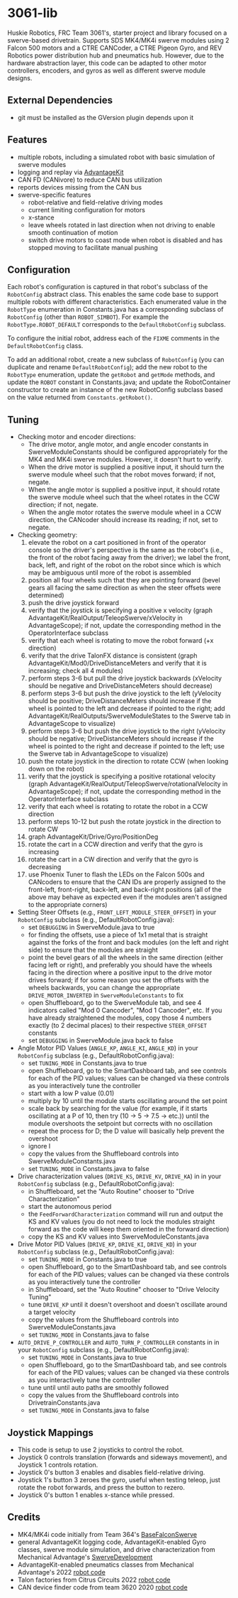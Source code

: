 # 3061-lib </br>

Huskie Robotics, FRC Team 3061's, starter project and library focused on a swerve-based drivetrain. Supports SDS MK4/MK4i swerve modules using 2 Falcon 500 motors and a CTRE CANCoder, a CTRE Pigeon Gyro, and REV Robotics power distribution hub and pneumatics hub. However, due to the hardware abstraction layer, this code can be adapted to other motor controllers, encoders, and gyros as well as different swerve module designs.

**External Dependencies**
----
* git must be installed as the GVersion plugin depends upon it

**Features**
----
* multiple robots, including a simulated robot with basic simulation of swerve modules
* logging and replay via [AdvantageKit](https://github.com/Mechanical-Advantage/AdvantageKit/blob/main/README.md)
* CAN FD (CANivore) to reduce CAN bus utilization
* reports devices missing from the CAN bus
* swerve-specific features
    * robot-relative and field-relative driving modes
    * current limiting configuration for motors
    * x-stance
    * leave wheels rotated in last direction when not driving to enable smooth continuation of motion
    * switch drive motors to coast mode when robot is disabled and has stopped moving to facilitate manual pushing

**Configuration**
----
Each robot's configuration is captured in that robot's subclass of the ```RobotConfig``` abstract class. This enables the same code base to support multiple robots with different characteristics. Each enumerated value in the ```RobotType``` enumeration in Constants.java has a corresponding subclass of ```RobotConfig``` (other than ```ROBOT_SIMBOT```). For example the ```RobotType.ROBOT_DEFAULT``` corresponds to the ```DefaultRobotConfig``` subclass.

To configure the initial robot, address each of the ```FIXME``` comments in the ```DefaultRobotConfig``` class.

To add an additional robot, create a new subclass of ```RobotConfig``` (you can duplicate and rename ```DefaultRobotConfig```); add the new robot to the ```RobotType``` enumeration, update the ```getRobot``` and ```getMode``` methods, and update the ```ROBOT``` constant in Constants.java; and update the RobotContainer constructor to create an instance of the new RobotConfig subclass based on the value returned from ```Constants.getRobot()```.

**Tuning**
----

* Checking motor and encoder directions:
    * The drive motor, angle motor, and angle encoder constants in SwerveModuleConstants should be configured appropriately for the MK4 and MK4i swerve modules. However, it doesn't hurt to verify.
    * When the drive motor is supplied a positive input, it should turn the swerve module wheel such that the robot moves forward; if not, negate.
    * When the angle motor is supplied a positive input, it should rotate the swerve module wheel such that the wheel rotates in the CCW direction; if not, negate.
    * When the angle motor rotates the swerve module wheel in a CCW direction, the CANcoder should increase its reading; if not, set to negate.
* Checking geometry:
    1. elevate the robot on a cart positioned in front of the operator console so the driver's perspective is the same as the robot's (i.e., the front of the robot facing away from the driver); we label the front, back, left, and right of the robot on the robot since which is which may be ambiguous until more of the robot is assembled
    2. position all four wheels such that they are pointing forward (bevel gears all facing the same direction as when the steer offsets were determined)
    3. push the drive joystick forward
    4. verify that the joystick is specifying a positive x velocity (graph AdvantageKit/RealOutput/TeleopSwerve/xVelocity in AdvantageScope); if not, update the corresponding method in the OperatorInterface subclass
    5. verify that each wheel is rotating to move the robot forward (+x direction)
    6. verify that the drive TalonFX distance is consistent (graph AdvantageKit/Mod0/DriveDistanceMeters and verify that it is increasing; check all 4 modules)
    7. perform steps 3-6 but pull the drive joystick backwards (xVelocity should be negative and DriveDistanceMeters should decrease)
    8. perform steps 3-6 but push the drive joystick to the left (yVelocity should be positive; DriveDistanceMeters should increase if the wheel is pointed to the left and decrease if pointed to the right; add AdvantageKit/RealOutputs/SwerveModuleStates to the Swerve tab in AdvantageScope to visualize)
    9. perform steps 3-6 but push the drive joystick to the right (yVelocity should be negative; DriveDistanceMeters should increase if the wheel is pointed to the right and decrease if pointed to the left; use the Swerve tab in AdvantageScope to visualize)
    10. push the rotate joystick in the direction to rotate CCW (when looking down on the robot)
    11. verify that the joystick is specifying a positive rotational velocity (graph AdvantageKit/RealOutput/TeleopSwerve/rotationalVelocity in AdvantageScope); if not, update the corresponding method in the OperatorInterface subclass
    12. verify that each wheel is rotating to rotate the robot in a CCW direction
    13. perform steps 10-12 but push the rotate joystick in the direction to rotate CW
    14. graph AdvantageKit/Drive/Gyro/PositionDeg
    15. rotate the cart in a CCW direction and verify that the gyro is increasing
    16. rotate the cart in a CW direction and verify that the gyro is decreasing
    17. use Phoenix Tuner to flash the LEDs on the Falcon 500s and CANcoders to ensure that the CAN IDs are properly assigned to the front-left, front-right, back-left, and back-right positions (all of the above may behave as expected even if the modules aren't assigned to the appropriate corners)
* Setting Steer Offsets (e.g., ```FRONT_LEFT_MODULE_STEER_OFFSET```) in your ```RobotConfig``` subclass (e.g., DefaultRobotConfig.java):
    * set ```DEBUGGING``` in SwerveModule.java to true
    * for finding the offsets, use a piece of 1x1 metal that is straight against the forks of the front and back modules (on the left and right side) to ensure that the modules are straight
    * point the bevel gears of all the wheels in the same direction (either facing left or right), and preferably you should have the wheels facing in the direction where a positive input to the drive motor drives forward; if for some reason you set the offsets with the wheels backwards, you can change the appropriate ```DRIVE_MOTOR_INVERTED``` in ```SwerveModuleConstants``` to fix
    * open Shuffleboard, go to the SwerveModule tab, and see 4 indicators called "Mod 0 Cancoder", "Mod 1 Cancoder", etc. If you have already straightened the modules, copy those 4 numbers exactly (to 2 decimal places) to their respective ```STEER_OFFSET``` constants
    * set ```DEBUGGING``` in SwerveModule.java back to false
* Angle Motor PID Values (```ANGLE_KP```, ```ANGLE_KI```, ```ANGLE_KD```) in your ```RobotConfig``` subclass (e.g., DefaultRobotConfig.java):
    * set ```TUNING_MODE``` in Constants.java to true
    * open Shuffleboard, go to the SmartDashboard tab, and see controls for each of the PID values; values can be changed via these controls as you interactively tune the controller
    * start with a low P value (0.01)
    * multiply by 10 until the module starts oscillating around the set point
    * scale back by searching for the value (for example, if it starts oscillating at a P of 10, then try (10 -> 5 -> 7.5 -> etc.)) until the module overshoots the setpoint but corrects with no oscillation
    * repeat the process for D; the D value will basically help prevent the overshoot
    * ignore I
    * copy the values from the Shuffleboard controls into SwerveModuleConstants.java
    * set ```TUNING_MODE``` in Constants.java to false
* Drive characterization values (```DRIVE_KS```, ```DRIVE_KV```, ```DRIVE_KA```) in in your ```RobotConfig``` subclass (e.g., DefaultRobotConfig.java):
    * in Shuffleboard, set the "Auto Routine" chooser to "Drive Characterization"
    * start the autonomous period
    * the ```FeedForwardCharacterization``` command will run and output the KS and KV values (you do not need to lock the modules straight forward as the code will keep them oriented in the forward direction)
    * copy the KS and KV values into SwerveModuleConstants.java
* Drive Motor PID Values (```DRIVE_KP```, ```DRIVE_KI```, ```DRIVE_KD```) in your ```RobotConfig``` subclass (e.g., DefaultRobotConfig.java):
    * set ```TUNING_MODE``` in Constants.java to true
    * open Shuffleboard, go to the SmartDashboard tab, and see controls for each of the PID values; values can be changed via these controls as you interactively tune the controller
    * in Shuffleboard, set the "Auto Routine" chooser to "Drive Velocity Tuning"
    * tune ```DRIVE_KP``` until it doesn't overshoot and doesn't oscillate around a target velocity
    * copy the values from the Shuffleboard controls into SwerveModuleConstants.java
    * set ```TUNING_MODE``` in Constants.java to false
* ```AUTO_DRIVE_P_CONTROLLER``` and ```AUTO_TURN_P_CONTROLLER``` constants in in your ```RobotConfig``` subclass (e.g., DefaultRobotConfig.java):
    * set ```TUNING_MODE``` in Constants.java to true
    * open Shuffleboard, go to the SmartDashboard tab, and see controls for each of the PID values; values can be changed via these controls as you interactively tune the controller
    * tune until until auto paths are smoothly followed
    * copy the values from the Shuffleboard controls into DrivetrainConstants.java
    * set ```TUNING_MODE``` in Constants.java to false

**Joystick Mappings**
----
* This code is setup to use 2 joysticks to control the robot. </br>
* Joystick 0 controls translation (forwards and sideways movement), and Joystick 1 controls rotation. </br>
* Joystick 0's button 3 enables and disables field-relative driving.
* Joystick 1's button 3 zeroes the gyro, useful when testing teleop, just rotate the robot forwards, and press the button to rezero.
* Joystick 0's button 1 enables x-stance while pressed.

**Credits**
----
* MK4/MK4i code initially from Team 364's [BaseFalconSwerve](https://github.com/Team364/BaseFalconSwerve)
* general AdvantageKit logging code, AdvantageKit-enabled Gyro classes, swerve module simulation, and drive characterization from Mechanical Advantage's [SwerveDevelopment](https://github.com/Mechanical-Advantage/SwerveDevelopment)
* AdvantageKit-enabled pneumatics classes from Mechanical Advantage's 2022 [robot code](https://github.com/Mechanical-Advantage/RobotCode2022)
* Talon factories from Citrus Circuits 2022 [robot code](https://github.com/frc1678/C2022)
* CAN device finder code from team 3620 2020 [robot code](https://github.com/FRC3620/FRC3620_2020_GalacticSenate)
